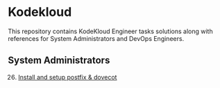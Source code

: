 # Kodekloud

This repository contains KodeKloud Engineer tasks solutions along with references for System Administrators and DevOps Engineers.

## System Administrators

26. [Install and setup postfix & dovecot](/tasks/PostfixDovecot.md)
